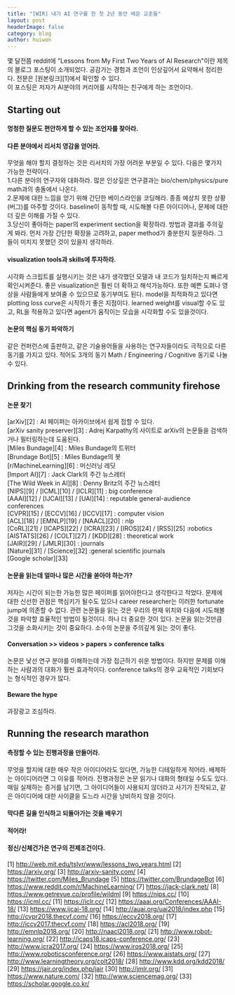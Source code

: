 ```yaml
---
title: "[WIR] 내가 AI 연구를 한 첫 2년 동안 배운 교훈들"
layout: post
headerImage: false
category: blog
author: huiwon
---
```


몇 달전쯤 reddit에 "Lessons from My First Two Years of AI Research"이란 제목의 블로그 포스팅이 소개되었다. 공감가는 경험과 조언이 인상깊어서 요약해서 정리한다. 전문은 \[원본링크]\[1]에서 확인할 수 있다.  
이 포스팅은 저자가 AI분야의 커리어를 시작하는 친구에게 하는 조언이다.

## Starting out
#### 멍청한 질문도 편안하게 할 수 있는 조언자를 찾아라.
#### 다른 분야에서 리서치 영감을 얻어라.
무엇을 해야 할지 결정하는 것은 리서치의 가장 어려운 부분일 수 있다. 다음은 몇가지 가능한 전략이다.  
1.다른 분야의 연구자와 대화하라. 많은 인상깊은 연구결과는 bio/chem/physics/pure math과의 충돌에서 나온다.  
2.문제에 대한 느낌을 얻기 위해 간단한 베이스라인을 코딩해라. 종종 예상치 못한 상황(버그)를 마주할 것이다. baseline이 동작할 때, 시도해볼 다른 아이디어나, 문제에 대한 더 깊은 이해를 가질 수 있다.  
3.당신이 좋아하는 paper의 experiment section을 확장하라. 방법과 결과를 주의깊게 봐라. 먼저 가장 간단한 확장을 고려하고, paper method가 충분한지 질문하라. 그들이 미치지 못했던 것이 있을지 생각하라.
#### visualization tools과 skills에 투자하라.
시각화 스크립트를 실행시키는 것은 내가 생각했던 모델과 내 코드가 일치하는지 빠르게 확인시켜준다. 좋은 visualization은 훨씬 더 확하고 해석가능하다. 또한 예쁜 도펴나 영상을 사람들에게 보여줄 수 있으므로 동기부여도 된다. model을 최적화하고 있다면 plotting loss curve은 시작하기 좋은 지점이다. learned weight를 visual할 수도 있고, RL을 적용하고 있다면 agent가 움직이는 모습을 시각화할 수도 있을것이다.
#### 논문의 핵심 동기 파악하기
같은 컨퍼런스에 출판하고, 같은 기술용어들을 사용하는 연구자들이라도 극적으로 다른 동기를 가지고 있다. 적어도 3개의 동기 Math / Engineering / Cognitive 동기로 나눌 수 있다.

## Drinking from the research community firehose
#### 논문 찾기
[arXiv][2] : AI 페이퍼는 아카이브에서 쉽게 접할 수 있다.  
[arXiv sanity preserver][3] : Adrej Karpathy의 사이트로 arXiv의 논문들을 검색하거나 필터링하는데 도움된다.  
[Miles Bundage][4] : Miles Bundage의 트위터  
[Brundage Bot][5] : Miles Bundage의 봇  
[r/MachineLearning][6] : 머신러닝 레딧  
[Import AI][7] : Jack Clark의 주간 뉴스레터  
[The Wild Week in AI][8] : Denny Britz의 주간 뉴스레터  
[NIPS][9] / [ICML][10] / [ICLR][11] : big conference  
[AAAI][12] / [IJCAI][13] / [UAI][14] : reputable general-audience conferences  
[CVPR][15] / [ECCV][16] / [ICCV][17] : computer vision  
[ACL][18] / [EMNLP][19] / [NAACL][20] : nlp  
[CoRL][21] / [ICAPS][22] / [ICRA][23] / [IROS][24] / [RSS][25] :robotics  
[AISTATS][26] / [COLT][27] / [KDD][28] : theoretical work  
[JAIR][29] / [JMLR][30] : journals  
[Nature][31] / [Science][32] :general scientific journals  
[Google scholar][33]  

#### 논문을 읽는데 얼마나 많은 시간을 쏟아야 하는가?
저자는 시간이 되는한 가능한 많은 페이퍼를 읽어야한다고 생각한다고 적었다. 문제에 대한 신선한 관점은 핵심키가 될수도 있으나 career researcher는 이러한 fortunate jump에 의존할 수 없다. 관련 논문들을 읽는 것은 우리의 현재 위치와 다음에 시도해볼 것을 파악할 효율적인 방법이 될것이다. 하나 더 중요한 것이 있다. 논문을 읽는것만큼 그것을 소화시키는 것이 중요하다. 소수의 논문을 주의깊게 읽는 것이 좋다.

#### Conversation >> videos > papers > conference talks
논문은 낯선 연구 분야를 이해하는데 가장 접근하기 쉬운 방법이다. 하지만 문제를 이해하는 사람과의 대화가 훨씬 효과적이다. conference talks의 경우 교육적인 기회보다는 형식적인 경우가 많다.

#### Beware the hype
과장광고 조심하라.

## Running the research marathon
#### 측정할 수 있는 진행과정을 만들어라.
무엇을 할지에 대한 매우 작은 아이디어라도 있다면, 가능한 디테일하게 적어라. 배제하는 아이디어라면 그 이유를 적어라. 진행과정은 논문 읽기나 대화의 형태일 수도도 있다. 매일 실제하는 증거를 남기면, 그 아이디어들이 사용되지 않더라고 사기가 진작되고, 같은 아이디어에 대한 사이클을 도느라 시간을 낭비하지 않을 것이다.

#### 막다른 길을 인식하고 되돌아가는 것을 배우기

#### 적어라!

#### 정신/신체건가은 연구의 전제조건이다.



\[1] http://web.mit.edu/tslvr/www/lessons_two_years.html
[2] https://arxiv.org/
[3] http://arxiv-sanity.com/
[4] https://twitter.com/Miles_Brundage
[5] https://twitter.com/BrundageBot
[6] https://www.reddit.com/r/MachineLearning/
[7] https://jack-clark.net/
[8] https://www.getrevue.co/profile/wildml
[9] https://nips.cc/
[10] https://icml.cc/
[11] https://iclr.cc/
[12] https://aaai.org/Conferences/AAAI-18/
[13] https://www.ijcai-18.org/
[14] http://auai.org/uai2018/index.php
[15] http://cvpr2018.thecvf.com/
[16] https://eccv2018.org/
[17] http://iccv2017.thecvf.com/
[18] https://acl2018.org/
[19] http://emnlp2018.org/
[20] http://naacl2018.org/
[21] http://www.robot-learning.org/
[22] http://icaps18.icaps-conference.org/
[23] http://www.icra2017.org/
[24] https://www.iros2018.org/
[25] http://www.roboticsconference.org/
[26] https://www.aistats.org/
[27] http://www.learningtheory.org/colt2018/
[28] http://www.kdd.org/kdd2018/
[29] https://jair.org/index.php/jair
[30] http://jmlr.org/
[31] https://www.nature.com/
[32] http://www.sciencemag.org/
[33] https://scholar.google.co.kr/
